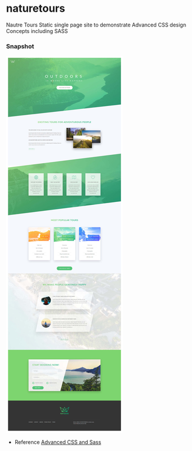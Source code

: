 # naturetours
Nautre Tours Static single page site to demonstrate Advanced CSS design Concepts including SASS

### Snapshot

![App Snapshot](./img/natours-screenshot.jpg?raw=true "App Snapshot Image")

- Reference [Advanced CSS and Sass](https://www.udemy.com/advanced-css-and-sass)